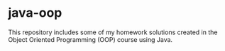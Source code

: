 # java-oop
This repository includes some of my homework solutions created in the Object Oriented Programming (OOP) course using Java.
